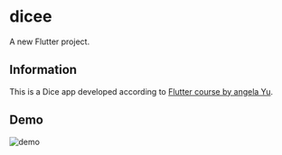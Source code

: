 # dicee

A new Flutter project.

## Information

This is a Dice app developed according to [Flutter course by angela Yu](https://www.appbrewery.co/). 

## Demo

![demo](../main/images/demo.png?raw=true)